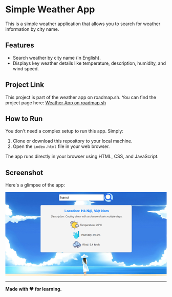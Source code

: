 # Simple Weather App

This is a simple weather application that allows you to search for weather information by city name.

## Features

* Search weather by city name (in English).
* Displays key weather details like temperature, description, humidity, and wind speed.

## Project Link

This project is part of the weather app on roadmap.sh. You can find the project page here:
[Weather App on roadmap.sh](https://roadmap.sh/projects/weather-app)

## How to Run

You don't need a complex setup to run this app. Simply:

1.  Clone or download this repository to your local machine.
2.  Open the `index.html` file in your web browser.

The app runs directly in your browser using HTML, CSS, and JavaScript.

## Screenshot

Here's a glimpse of the app:

![Weather App Screenshot](./images/screenshot.png)

---

**Made with ❤️ for learning.**